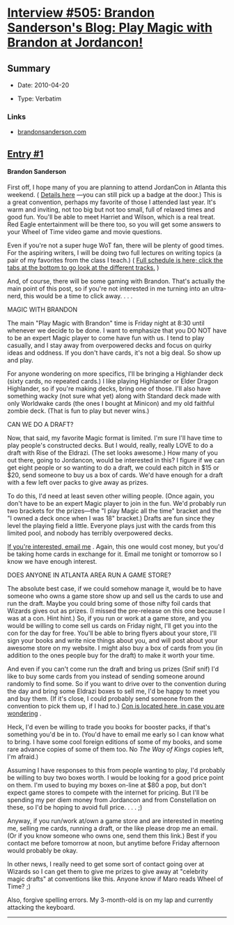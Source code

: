 # [Interview #505: Brandon Sanderson's Blog: Play Magic with Brandon at Jordancon!](https://www.theoryland.com/intvmain.php?i=505)

## Summary

- Date: 2010-04-20

- Type: Verbatim

### Links

- [brandonsanderson.com](http://www.brandonsanderson.com/blog/887/Play-Magic-with-Brandon-at-Jordancon!)


## [Entry #1](https://www.theoryland.com/intvmain.php?i=505#1)

#### Brandon Sanderson

First off, I hope many of you are planning to attend JordanCon in Atlanta this weekend. (
[Details here](http://ageoflegends.net/index.html)
—you can still pick up a badge at the door.) This is a great convention, perhaps my favorite of those I attended last year. It's warm and inviting, not too big but not too small, full of relaxed times and good fun. You'll be able to meet Harriet and Wilson, which is a real treat. Red Eagle entertainment will be there too, so you will get some answers to your Wheel of Time video game and movie questions.

Even if you're not a super huge WoT fan, there will be plenty of good times. For the aspiring writers, I will be doing two full lectures on writing topics (a pair of my favorites from the class I teach.) (
[Full schedule is here; click the tabs at the bottom to go look at the different tracks.](https://docs.google.com/spreadsheet/ccc?key=0Amz90ZOKvE3CdHFtRWlMN0pENzUtTEU3M01PYmt5UUE&hl=en#gid=0)
)

And, of course, there will be some gaming with Brandon. That's actually the main point of this post, so if you're not interested in me turning into an ultra-nerd, this would be a time to click away. . . .

MAGIC WITH BRANDON

The main "Play Magic with Brandon" time is Friday night at 8:30 until whenever we decide to be done. I want to emphasize that you DO NOT have to be an expert Magic player to come have fun with us. I tend to play casually, and I stay away from overpowered decks and focus on quirky ideas and oddness. If you don't have cards, it's not a big deal. So show up and play.

For anyone wondering on more specifics, I'll be bringing a Highlander deck (sixty cards, no repeated cards.) I like playing Highlander or Elder Dragon Highlander, so if you're making decks, bring one of those. I'll also have something wacky (not sure what yet) along with Standard deck made with only Worldwake cards (the ones I bought at Minicon) and my old faithful zombie deck. (That is fun to play but never wins.)

CAN WE DO A DRAFT?

Now, that said, my favorite Magic format is limited. I'm sure I'll have time to play people's constructed decks. But I would, really, really LOVE to do a draft with Rise of the Eldrazi. (The set looks awesome.) How many of you out there, going to Jordancon, would be interested in this? I figure if we can get eight people or so wanting to do a draft, we could each pitch in $15 or $20, send someone to buy us a box of cards. We'd have enough for a draft with a few left over packs to give away as prizes.

To do this, I'd need at least seven other willing people. (Once again, you don't have to be an expert Magic player to join in the fun. We'd probably run two brackets for the prizes—the "I play Magic all the time" bracket and the "I owned a deck once when I was 18" bracket.) Drafts are fun since they level the playing field a little. Everyone plays just with the cards from this limited pool, and nobody has terribly overpowered decks.

[If you're interested, email me](http://www.brandonsanderson.com/contact/)
. Again, this one would cost money, but you'd be taking home cards in exchange for it. Email me tonight or tomorrow so I know we have enough interest.

DOES ANYONE IN ATLANTA AREA RUN A GAME STORE?

The absolute best case, if we could somehow manage it, would be to have someone who owns a game store show up and sell us the cards to use and run the draft. Maybe you could bring some of those nifty foil cards that Wizards gives out as prizes. (I missed the pre-release on this one because I was at a con. Hint hint.) So, if you run or work at a game store, and you would be willing to come sell us cards on Friday night, I'll get you into the con for the day for free. You'll be able to bring flyers about your store, I'll sign your books and write nice things about you, and will post about your awesome store on my website. I might also buy a box of cards from you (in addition to the ones people buy for the draft) to make it worth your time.

And even if you can't come run the draft and bring us prizes (Snif snif) I'd like to buy some cards from you instead of sending someone around randomly to find some. So if you want to drive over to the convention during the day and bring some Eldrazi boxes to sell me, I'd be happy to meet you and buy them. (If it's close, I could probably send someone from the convention to pick them up, if I had to.)
[Con is located here, in case you are wondering](http://ageoflegends.net/index.html)
.

Heck, I'd even be willing to trade you books for booster packs, if that's something you'd be in to. (You'd have to email me early so I can know what to bring. I have some cool foreign editions of some of my books, and some rare advance copies of some of them too. No
*The Way of Kings*
copies left, I'm afraid.)

Assuming I have responses to this from people wanting to play, I'd probably be willing to buy two boxes worth. I would be looking for a good price point on them. I'm used to buying my boxes on-line at $80 a pop, but don't expect game stores to compete with the internet for pricing. But I'll be spending my per diem money from Jordancon and from Constellation on these, so I'd be hoping to avoid full price. . . . ;)

Anyway, if you run/work at/own a game store and are interested in meeting me, selling me cards, running a draft, or the like please drop me an email. (Or if you know someone who owns one, send them this link.) Best if you contact me before tomorrow at noon, but anytime before Friday afternoon would probably be okay.

In other news, I really need to get some sort of contact going over at Wizards so I can get them to give me prizes to give away at "celebrity magic drafts" at conventions like this. Anyone know if Maro reads Wheel of Time? ;)

Also, forgive spelling errors. My 3-month-old is on my lap and currently attacking the keyboard.


---

